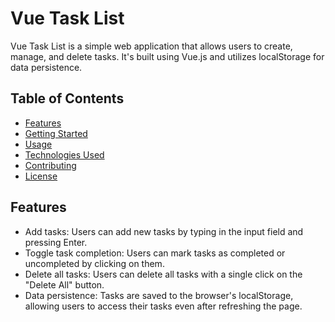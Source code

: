 # Vue Task List

Vue Task List is a simple web application that allows users to create, manage, and delete tasks. It's built using Vue.js and utilizes localStorage for data persistence.

## Table of Contents

- [Features](#features)
- [Getting Started](#getting-started)
- [Usage](#usage)
- [Technologies Used](#technologies-used)
- [Contributing](#contributing)
- [License](#license)

## Features

- Add tasks: Users can add new tasks by typing in the input field and pressing Enter.
- Toggle task completion: Users can mark tasks as completed or uncompleted by clicking on them.
- Delete all tasks: Users can delete all tasks with a single click on the "Delete All" button.
- Data persistence: Tasks are saved to the browser's localStorage, allowing users to access their tasks even after refreshing the page.

